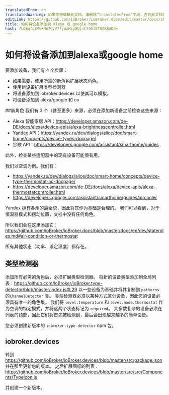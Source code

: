```yaml
---
translatedFrom: en
translatedWarning: 如果您想编辑此文档，请删除“translatedFrom”字段，否则此文档将再次自动翻译
editLink: https://github.com/ioBroker/ioBroker.docs/edit/master/docs/zh-cn/dev/adddevice.md
title: 如何将设备添加到 alexa 或 google home
hash: 7LOEqf58Vo+Ne7CyV77jozHsy8UjnC7Ghl8TQAR8aD0=
---
```

# 如何将设备添加到alexa或google home
要添加设备，我们有 4 个步骤：

- 如果需要，使用所需的新角色扩展状态角色。
- 使用新设备扩展类型检测器
- 将设备添加到 iobroker.devices 以使其可以模拟。
- 将设备添加到 alexa/google 和 co

##新角色
我们有 3 个（甚至更多）来源，必须在添加新设备之前检查这些来源：

- Alexa 智能家居 API：https://developer.amazon.com/de-DE/docs/alexa/device-apis/alexa-brightnesscontroller.html
- Yandex API：https://yandex.ru/dev/dialogs/alice/doc/smart-home/concepts/device-types-docpage/
- 谷歌 API：https://developers.google.com/assistant/smarthome/guides

此外，检查某些适配器中的现有设备可能很有用。

我们以空调为例。我们有：

- https://yandex.ru/dev/dialogs/alice/doc/smart-home/concepts/device-type-thermostat-ac-docpage/
- https://developer.amazon.com/de-DE/docs/alexa/device-apis/alexa-thermostatcontroller.html
- https://developers.google.com/assistant/smarthome/guides/aircooler

Yandex 拥有各州的最全貌，因此将其作为基础是合理的。
我们可以看到，对于恒温器模式和摆动位置，文档中没有任何角色。

所以我们会在这里添加它：https://github.com/ioBroker/ioBroker.docs/blob/master/docs/en/dev/stateroles.md#air-condition-or-thermostat

所有其他状态（功率、设定温度）都存在。

## 类型检测器
添加所有必需的角色后，必须扩展类型检测器。
将新的设备类型添加到全局列表：https://github.com/ioBroker/ioBroker.type-detector/blob/master/index.js#L29 以一些设备为基础并将其复制到 `patterns` 的`ChannelDetector` 类。
类型检测器必须以某种方式区分设备，因此您的设备必须具有唯一的角色集。
我们将 `level.temperature` 和 `level.mode.thermostat` 作为空调的特定模式，并将这两个状态标记为 `required`。
大多数复杂的设备必须在列表的顶部，因此它们将首先被检测到，最后会出现越来越多的简单设备。

您必须创建新版本的 `iobroker.type-detector` npm 包。

 ## iobroker.devices
转到 https://github.com/ioBroker/ioBroker.devices/blob/master/src/package.json 并在那里更新您的版本。
之后扩展图标的列表：https://github.com/ioBroker/ioBroker.devices/blob/master/src/src/Components/TypeIcon.js

 并创建一个新版本。